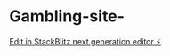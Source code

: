 # Gambling-site-

[Edit in StackBlitz next generation editor ⚡️](https://stackblitz.com/~/github.com/otdoges/Gambling-site-)